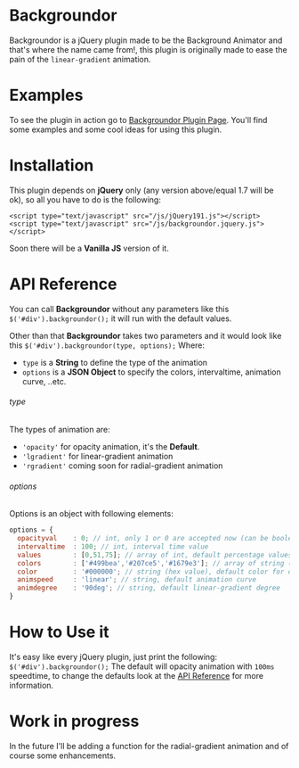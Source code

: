 # Backgroundor
Backgroundor is a jQuery plugin made to be the Background Animator and that's where the name came from!, this plugin is originally made to ease the pain of the `linear-gradient` animation.

# Examples
  To see the plugin in action go to [Backgroundor Plugin Page](http://khaledelansari.com/backgroundor/). You'll find some examples and some cool ideas for using this plugin.

# Installation
  This plugin depends on **jQuery** only (any version above/equal 1.7 will be ok), so all you have to do is the following:
  ```
  <script type="text/javascript" src="/js/jQuery191.js"></script>
  <script type="text/javascript" src="/js/backgroundor.jquery.js"></script>
  ```
  Soon there will be a **Vanilla JS** version of it.

# API Reference
  You can call **Backgroundor** without any parameters like this `$('#div').backgroundor();` it will run with the default values.

  Other than that **Backgroundor** takes two parameters and it would look like this `$('#div').backgroundor(type, options);` Where:
  - `type` is a **String** to define the type of the animation
  - `options` is a **JSON Object** to specify the colors, intervaltime, animation curve, ..etc.

  ###### type
  The types of animation are:
  - `'opacity'` for opacity animation, it's the **Default**.
  - `'lgradient'` for linear-gradient animation
  - `'rgradient'` coming soon for radial-gradient animation

  ###### options
  Options is an object with following elements:
  ```javascript
  options = {
    opacityval    : 0; // int, only 1 or 0 are accepted now (can be boolean too)
    intervaltime  : 100; // int, interval time value
    values        : [0,51,75]; // array of int, default percentage values for the linear gradient colors
    colors        : ['#499bea','#207ce5','#1679e3']; // array of string (hex values), default colors for the linear gradient
    color         : '#000000'; // string (hex value), default color for opacity animation
    animspeed     : 'linear'; // string, default animation curve
    animdegree    : '90deg'; // string, default linear-gradient degree
  }
  ```

# How to Use it
  It's easy like every jQuery plugin, just print the following:
  `$('#div').backgroundor();`
  The default will opacity animation with `100ms` speedtime, to change the defaults look at the [API Reference](https://github.com/KhaledElAnsari/backgroundor#api-reference) for more information.

# Work in progress
  In the future I'll be adding a function for the radial-gradient animation and of course some enhancements.
